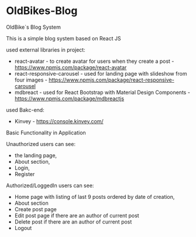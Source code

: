 # OldBikes-Blog
OldBike`s Blog System


This is a simple blog system based on React JS

used external libraries in project: 
- react-avatar - to create avatar for users when they create a post - https://www.npmjs.com/package/react-avatar
- react-responsive-carousel - used for landing page with slideshow from four images - https://www.npmjs.com/package/react-responsive-carousel
- mdbreact - used for React Bootstrap with Material Design Components - https://www.npmjs.com/package/mdbreactjs

used Bakc-end:
- Kinvey - https://console.kinvey.com/

Basic Functionality in Application

Unauthorized users can see:
- the landing page, 
- About section, 
- Login,
- Register 

Authorized/LoggedIn users can see:
- Home page with listing of last 9 posts ordered by date of creation,
- About section
- Create post page
- Edit post page if there are an author of current post
- Delete post if there are an author of current post
- Logout
